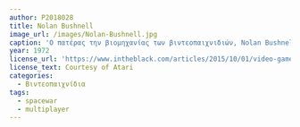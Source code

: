 ```yaml
---
author: P2018028
title: Nolan Bushnell
image_url: /images/Nolan-Bushnell.jpg
caption: 'Ο πατέρας την βιομηχανίας των βιντεοπαιχνιδιών, Nolan Bushnell, δημιούργησε το πρώτο βιντεοπαιχνίδι στην ιστορία. To εν λόγω παιχνίδι ονομαζόταν "Computer Space" και παρόλο που δεν ήταν μία εμπορική επιτυχία, έδωσε στον Bushnell την δυνατότητα να ιδρύσει την Atari, εδρεώνοντας την σημερινλη βιομηχανία παιχνιδιών, o Nolan βραβεύτηκε με το Pionner Award το 1973'
year: 1972
license_url: 'https://www.intheblack.com/articles/2015/10/01/video-game-pioneer-nolan-bushnell-focuses-on-education'
license_text: Courtesy of Atari
categories:
  - Βιντεοπαιχνίδια
tags:
  - spacewar
  - multiplayer
---
```

